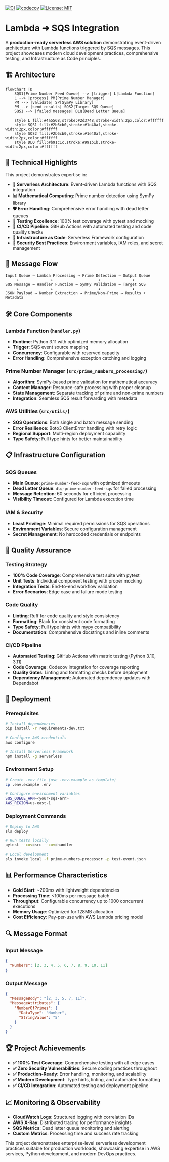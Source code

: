 [![CI](https://github.com/aluiziolira/lambda-sqs-integration/actions/workflows/ci.yml/badge.svg)](#) [![codecov](https://codecov.io/gh/aluiziolira/lambda-sqs-integration/branch/main/graph/badge.svg)](#) [![License: MIT](https://img.shields.io/badge/License-MIT-yellow.svg)](#)

# Lambda ➜ SQS Integration

A **production-ready serverless AWS solution** demonstrating event-driven architecture with Lambda functions triggered by SQS messages. This project showcases modern cloud development practices, comprehensive testing, and Infrastructure as Code principles.

## 🏗️ Architecture

```mermaid
flowchart TD
    SQS1[Prime Number Feed Queue] --> |trigger| L[Lambda Function]
    L --> |process| PM[Prime Number Manager]
    PM --> |validate| SP[SymPy Library]
    PM --> |send results| SQS2[Target SQS Queue]
    SQS1 --> |failed messages| DLQ[Dead Letter Queue]
    
    style L fill:#4a5568,stroke:#2d3748,stroke-width:2px,color:#ffffff
    style SQS1 fill:#2b6cb0,stroke:#1e40af,stroke-width:2px,color:#ffffff
    style SQS2 fill:#2b6cb0,stroke:#1e40af,stroke-width:2px,color:#ffffff
    style DLQ fill:#b91c1c,stroke:#991b1b,stroke-width:2px,color:#ffffff
```

## 🎯 Technical Highlights

This project demonstrates expertise in:

- **🔧 Serverless Architecture**: Event-driven Lambda functions with SQS integration
- **📊 Mathematical Computing**: Prime number detection using SymPy library
- **🛡️ Error Handling**: Comprehensive error handling with dead letter queues
- **🧪 Testing Excellence**: 100% test coverage with pytest and mocking
- **🚀 CI/CD Pipeline**: GitHub Actions with automated testing and code quality checks
- **📝 Infrastructure as Code**: Serverless Framework configuration
- **🔐 Security Best Practices**: Environment variables, IAM roles, and secret management

## 🔄 Message Flow

```
Input Queue → Lambda Processing → Prime Detection → Output Queue
     ↓              ↓                    ↓              ↓
SQS Message → Handler Function → SymPy Validation → Target SQS
     ↓              ↓                    ↓              ↓
JSON Payload → Number Extraction → Prime/Non-Prime → Results + Metadata
```

## 🛠️ Core Components

### Lambda Function (`handler.py`)
- **Runtime**: Python 3.11 with optimized memory allocation
- **Trigger**: SQS event source mapping
- **Concurrency**: Configurable with reserved capacity
- **Error Handling**: Comprehensive exception catching and logging

### Prime Number Manager (`src/prime_numbers_processing/`)
- **Algorithm**: SymPy-based prime validation for mathematical accuracy
- **Context Manager**: Resource-safe processing with proper cleanup
- **State Management**: Separate tracking of prime and non-prime numbers
- **Integration**: Seamless SQS result forwarding with metadata

### AWS Utilities (`src/utils/`)
- **SQS Operations**: Both single and batch message sending
- **Error Resilience**: Boto3 ClientError handling with retry logic
- **Regional Support**: Multi-region deployment capability
- **Type Safety**: Full type hints for better maintainability

## 📋 Infrastructure Configuration

### SQS Queues
- **Main Queue**: `prime-number-feed-sqs` with optimized timeouts
- **Dead Letter Queue**: `dlq-prime-number-feed-sqs` for failed processing
- **Message Retention**: 60 seconds for efficient processing
- **Visibility Timeout**: Configured for Lambda execution time

### IAM & Security
- **Least Privilege**: Minimal required permissions for SQS operations
- **Environment Variables**: Secure configuration management
- **Secret Management**: No hardcoded credentials or endpoints

## 🧪 Quality Assurance

### Testing Strategy
- **100% Code Coverage**: Comprehensive test suite with pytest
- **Unit Tests**: Individual component testing with proper mocking
- **Integration Tests**: End-to-end workflow validation
- **Error Scenarios**: Edge case and failure mode testing

### Code Quality
- **Linting**: Ruff for code quality and style consistency
- **Formatting**: Black for consistent code formatting
- **Type Safety**: Full type hints with mypy compatibility
- **Documentation**: Comprehensive docstrings and inline comments

### CI/CD Pipeline
- **Automated Testing**: GitHub Actions with matrix testing (Python 3.10, 3.11)
- **Code Coverage**: Codecov integration for coverage reporting
- **Quality Gates**: Linting and formatting checks before deployment
- **Dependency Management**: Automated dependency updates with Dependabot

## 🚀 Deployment

### Prerequisites
```bash
# Install dependencies
pip install -r requirements-dev.txt

# Configure AWS credentials
aws configure

# Install Serverless Framework
npm install -g serverless
```

### Environment Setup
```bash
# Create .env file (use .env.example as template)
cp .env.example .env

# Configure environment variables
SQS_QUEUE_ARN=<your-sqs-arn>
AWS_REGION=us-east-1
```

### Deployment Commands
```bash
# Deploy to AWS
sls deploy

# Run tests locally
pytest --cov=src --cov=handler

# Local development
sls invoke local -f prime-numbers-processor -p test-event.json
```

## 📊 Performance Characteristics

- **Cold Start**: ~200ms with lightweight dependencies
- **Processing Time**: <100ms per message batch
- **Throughput**: Configurable concurrency up to 1000 concurrent executions
- **Memory Usage**: Optimized for 128MB allocation
- **Cost Efficiency**: Pay-per-use with AWS Lambda pricing model

## 🔍 Message Format

### Input Message
```json
{
  "Numbers": [2, 3, 4, 5, 6, 7, 8, 9, 10, 11]
}
```

### Output Message
```json
{
  "MessageBody": "[2, 3, 5, 7, 11]",
  "MessageAttributes": {
    "NumberOfPrimes": {
      "DataType": "Number",
      "StringValue": "5"
    }
  }
}
```

## 🏆 Project Achievements

- **✅ 100% Test Coverage**: Comprehensive testing with all edge cases
- **✅ Zero Security Vulnerabilities**: Secure coding practices throughout
- **✅ Production-Ready**: Error handling, monitoring, and scalability
- **✅ Modern Development**: Type hints, linting, and automated formatting
- **✅ CI/CD Integration**: Automated testing and deployment pipeline

## 📈 Monitoring & Observability

- **CloudWatch Logs**: Structured logging with correlation IDs
- **AWS X-Ray**: Distributed tracing for performance insights
- **SQS Metrics**: Dead letter queue monitoring and alerting
- **Custom Metrics**: Processing time and success rate tracking

This project demonstrates enterprise-level serverless development practices suitable for production workloads, showcasing expertise in AWS services, Python development, and modern DevOps practices.
